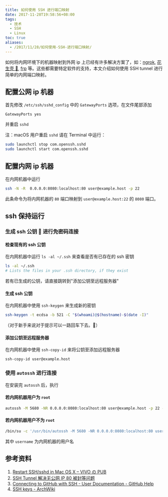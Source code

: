 ```yaml
---
title: 如何使用 SSH 进行端口映射
date: 2017-11-28T19:58:56+08:00
tags:
  - 技术
  - SSH
  - Linux
toc: true
aliases:
  - /2017/11/28/如何使用-SSH-进行端口映射/
---
```


如何将内网环境下的机器映射到外网 ip 上已经有许多解决方案了，如：[ngrok](https://ngrok.com/), [花生壳 🥜](https://hsk.oray.com), [frp](https://github.com/fatedier/frp) 等。这些都需要特定软件的支持，本文介绍如何使用 SSH tunnel 进行简单的内网端口映射。

<!--more-->

## 配置公网 ip 机器

首先修改 `/etc/ssh/sshd_config` 中的 `GatewayPorts` 选项，在文件尾部添加

```
GatewayPorts yes
```

并重启 `sshd`

注：macOS 用户重启 `sshd` 请在 Terminal 中运行：

```bash
sudo launchctl stop com.openssh.sshd
sudo launchctl start com.openssh.sshd
```

## 配置内网 ip 机器

在内网机器中运行

```bash
ssh -N -R  0.0.0.0:8080:localhost:80 user@example.host -p 22
```

此条命令为将内网机器的 `80` 端口映射到 `user@example.host:22` 的 `8080` 端口。

## ssh 保持运行

### 生成 ssh 公钥 🔑 进行免密码连接

#### 检查现有的 ssh 公钥

在内网机器中运行 `ls -al ~/.ssh` 来查看是否有已存在的 ssh 密钥

```bash
ls -al ~/.ssh
# Lists the files in your .ssh directory, if they exist
```

若有已生成的公钥，请直接跳转到"添加公钥至远程服务器"

#### 生成 ssh 公钥

在内网机器中使用 `ssh-keygen` 来生成新的密钥

```bash
ssh-keygen -t ecdsa -b 521 -C "$(whoami)@$(hostname)-$(date -I)"
```

（对于新手来说对于提示可以一路回车下去。🌚）

#### 添加公钥至远程服务器

在内网机器中使用 `ssh-copy-id` 来将公钥至添加远程服务器

```bash
ssh-copy-id user@example.host
```

### 使用 `autossh` 进行连接

在安装完 `autossh` 后，执行

#### 若内网机器用户为 `root`

```bash
autossh -M 5680 -NR 0.0.0.0:8080:localhost:80 user@example.host -p 22 -f
```

#### 若内网机器用户不为 `root`

```bash
/bin/su -c '/usr/bin/autossh -M 5680 -NR 0.0.0.0:8080:localhost:80 user@example.host -f' - username
```

其中 `username` 为内网机器的用户名

## 参考资料

1. [Restart SSH/sshd in Mac OS X – VIVO の PUB](http://vivo.pub/2409)
2. [SSH Tunnel 解决无公网 IP 80 被封等问题](https://blog.bbzhh.com/index.php/archives/60.html)
3. [Connecting to GitHub with SSH - User Documentation - GitHub Help](https://help.github.com/articles/connecting-to-github-with-ssh/)
4. [SSH keys - ArchWiki](https://wiki.archlinux.org/index.php/SSH_keys)
